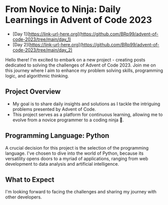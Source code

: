 # From Novice to Ninja: Daily Learnings in Advent of Code 2023

* [Day 1](https://link-url-here.org](https://github.com/BRp99/advent-of-code-2023/tree/main/day_1)
* [Day 2](https://link-url-here.org](https://github.com/BRp99/advent-of-code-2023/tree/main/day_2)

Hello there! I'm excited to embark on a new project - creating posts dedicated to solving the challenges of Advent of Code 2023.
Join me on this journey where I aim to enhance my problem solving skills, programming logic, and algorithmic thinking.

## Project Overview

+ My goal is to share daily insights and solutions as I tackle the intriguing problems presented by Advent of Code.
+ This project serves as a platform for continuous learning, allowing me to evolve from a novice programmer to a coding ninja 🥷.

## Programming Language: Python

A crucial decision for this project is the selection of the programming language.
I've chosen to dive into the world of Python, because its versatility opens doors to a myriad of applications, ranging from web development to data analysis and artificial intelligence.

## What to Expect

I'm looking forward to facing the challenges and sharing my journey with other developers.

